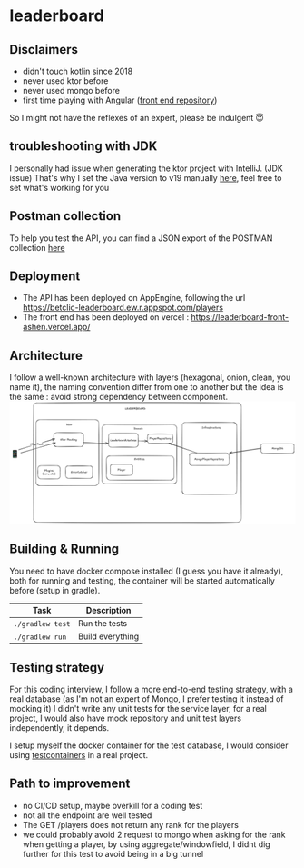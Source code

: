 # leaderboard

## Disclaimers
- didn't touch kotlin since 2018 
- never used ktor before
- never used mongo before
- first time playing with Angular ([front end repository](https://github.com/alexduhem/leaderboard-front))

So I might not have the reflexes of an expert, please be indulgent 😇

## troubleshooting with JDK
I personally had issue when generating the ktor project with IntelliJ. (JDK issue)
That's why I set the Java version to v19 manually [here](https://github.com/alexduhem/leaderboard/blob/7ae6f7f6bee735671cae9a08c1658fc3d71e4e32/build.gradle.kts#L29), feel free to set what's working for you

## Postman collection
To help you test the API, you can find a JSON export of the POSTMAN collection [here](./Learderboard.postman_collection.json
)

## Deployment
- The API has been deployed on AppEngine, following the url https://betclic-leaderboard.ew.r.appspot.com/players
- The front end has been deployed on vercel : https://leaderboard-front-ashen.vercel.app/

## Architecture
I follow a well-known architecture with layers (hexagonal, onion, clean, you name it), 
the naming convention differ from one to another but the idea is the same : avoid strong dependency between component.
![architecture](leaderboard-architecture.png "Leaderboard Architecture")

## Building & Running
You need to have docker compose installed (I guess you have it already), both for running and testing, the container
will be started automatically before (setup in gradle).


| Task             | Description                                                          |
|------------------|----------------------------------------------------------------------|
| `./gradlew test` | Run the tests                                                        |
| `./gradlew run`  | Build everything                                                     |

## Testing strategy
For this coding interview, I follow a more end-to-end testing strategy, with a real database (as I'm not an expert of Mongo, I prefer testing it instead of mocking it)
I didn't write any unit tests for the service layer, for a real project, I would also have mock repository and unit test layers independently, it depends.

I setup myself the docker container for the test database, I would consider using [testcontainers](https://testcontainers.com/) in a real project.

## Path to improvement
- no CI/CD setup, maybe overkill for a coding test
- not all the endpoint are well tested
- The GET /players does not return any rank for the players
- we could probably avoid 2 request to mongo when asking for the rank when getting a player, by using aggregate/windowfield, I didnt dig further for this test to avoid being in a big tunnel
